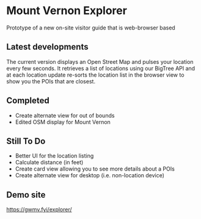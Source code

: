 # Mount Vernon Explorer
Prototype of a new on-site visitor guide that is web-browser based

## Latest developments
The current version displays an Open Street Map and pulses your location every few seconds.  It retrieves a list of locations using our BigTree API and at each location update re-sorts the location list in the browser view to show you the POIs that are closest.

## Completed
- Create alternate view for out of bounds
- Edited OSM display for Mount Vernon

## Still To Do
- Better UI for the location listing
- Calculate distance (in feet)
- Create card view allowing you to see more details about a POIs
- Create alternate view for desktop (i.e. non-location device)

## Demo site
https://gwmv.fyi/explorer/
